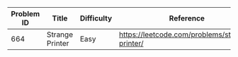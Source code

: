 | Problem ID | Title | Difficulty | Reference
| --- | --- | --- | ---
| 664 | Strange Printer | Easy | https://leetcode.com/problems/strange-printer/
